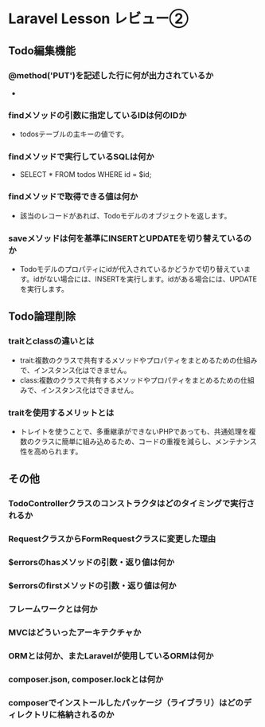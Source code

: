 # Laravel Lesson レビュー②

## Todo編集機能

### @method('PUT')を記述した行に何が出力されているか
- <input type="hidden" name="_method" value="PUT">
### findメソッドの引数に指定しているIDは何のIDか
- todosテーブルの主キーの値です。
### findメソッドで実行しているSQLは何か
- SELECT * FROM todos WHERE id = $id;
### findメソッドで取得できる値は何か
- 該当のレコードがあれば、Todoモデルのオブジェクトを返します。
### saveメソッドは何を基準にINSERTとUPDATEを切り替えているのか
- Todoモデルのプロパティにidが代入されているかどうかで切り替えています。idがない場合には、INSERTを実行します。idがある場合には、UPDATEを実行します。
## Todo論理削除

### traitとclassの違いとは
- trait:複数のクラスで共有するメソッドやプロパティをまとめるための仕組みで、インスタンス化はできません。
- class:複数のクラスで共有するメソッドやプロパティをまとめるための仕組みで、インスタンス化はできません。
### traitを使用するメリットとは
- トレイトを使うことで、多重継承ができないPHPであっても、共通処理を複数のクラスに簡単に組み込めるため、コードの重複を減らし、メンテナンス性を高められます。
## その他

### TodoControllerクラスのコンストラクタはどのタイミングで実行されるか

### RequestクラスからFormRequestクラスに変更した理由

### $errorsのhasメソッドの引数・返り値は何か

### $errorsのfirstメソッドの引数・返り値は何か

### フレームワークとは何か

### MVCはどういったアーキテクチャか

### ORMとは何か、またLaravelが使用しているORMは何か

### composer.json, composer.lockとは何か

### composerでインストールしたパッケージ（ライブラリ）はどのディレクトリに格納されるのか
